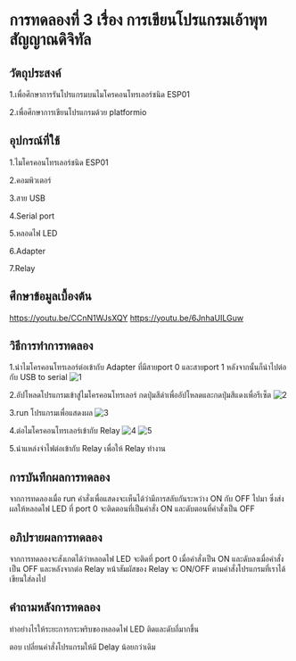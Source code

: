 # การทดลองที่ 3 เรื่อง การเขียนโปรแกรมเอ้าพุทสัญญาณดิจิทัล

## วัตถุประสงค์
1.เพื่อศึกษาการรันโปรแกรมบนไมโครคอนโทรเลอร์ชนิด ESP01 

2.เพื่อศึกษาการเขียนโปรแกรมด้วย platformio

## อุปกรณ์ที่ใช้
1.ไมโครคอนโทรเลอร์ชนิด ESP01

2.คอมพิวเตอร์

3.สาย USB

4.Serial port

5.หลอดไฟ LED

6.Adapter

7.Relay

## ศึกษาข้อมูลเบื้องต้น
 https://youtu.be/CCnN1WJsXQY
 https://youtu.be/6JnhaUILGuw

## วิธีการทำการทดลอง 
1.นำไมโครคอนโทรเลอร์ต่อเข้ากับ Adapter ที่มีสายport 0 และสายport 1 หลังจากนั้นก็นำไปต่อกับ USB to serial
![1](https://user-images.githubusercontent.com/80880230/112357673-562a5d00-8d02-11eb-8550-151c0d465c4b.jpg)

2.อัปโหลดโปรแกรมเข้าสู่ไมโครคอนโทรเลอร์ กดปุ่มสีดำเพื่ออัปโหลดและกดปุ่มสีแดงเพื่อรีเซ็ต
![2](https://user-images.githubusercontent.com/80880230/112358244-bfaa6b80-8d02-11eb-86b2-9a82fafa273f.jpg)

3.run โปรแกรมเพื่อแสดงผล
![3](https://user-images.githubusercontent.com/80880230/112358260-c2a55c00-8d02-11eb-833c-b2e275941531.jpg)

4.ต่อไมโครคอนโทรเลอร์เข้ากับ Relay
![4](https://user-images.githubusercontent.com/80880230/112358524-026c4380-8d03-11eb-8ee3-f33c0face416.jpg)
![5](https://user-images.githubusercontent.com/80880230/112358538-05673400-8d03-11eb-822f-751a91630bf1.jpg)

5.นำแหล่งจ่าไฟต่อเข้ากับ Relay เพื่อให้ Relay ทำงาน

## การบันทึกผลการทดลอง 
  จากการทดลองเมื่อ run คำสั่งเพื่อแสดงจะเห็นได้ว่ามีการสลับกันระหว่าง ON กับ OFF ไปมา ซึ่งส่งผลให้หลอดไฟ LED ที่ port 0 จะติดตอนที่เป็นคำสั่ง ON และดับตอนที่คำสั่งเป็น OFF 
## อภิปรายผลการทดลอง 
  จากการทดลองจะสังเกตได้ว่าหลอดไฟ LED จะติดที่ port 0 เมื่อคำสั่งเป็น ON และดับลงเมื่อคำสั่งเป็น OFF และหลังจากต่อ Relay หน้าสัมผัสของ Relay จะ ON/OFF ตามคำสั่งโปรแกรมที่เราได้เขียนใส่ลงไป
## คำถามหลังการทดลอง 
ทำอย่างไรให้ระยะการกระพริบของหลอดไฟ LED ติดและดับถี่มากขึ้น

ตอบ เปลี่ยนคำสั่งโปรแกรมให้มี Delay น้อยกว่าเดิม

